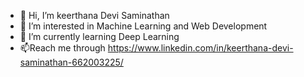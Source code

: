- 👋 Hi, I’m keerthana Devi Saminathan
- 👀 I’m interested in Machine Learning and Web Development
- 🌱 I’m currently learning Deep Learning
- 📫Reach me through https://www.linkedin.com/in/keerthana-devi-saminathan-662003225/


<!---
keerthanadevisaminathan/keerthanadevisaminathan is a ✨ special ✨ repository because its `README.md` (this file) appears on your GitHub profile.
You can click the Preview link to take a look at your changes.
--->
